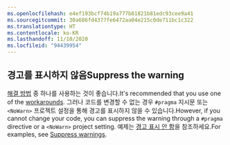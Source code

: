 ```yaml
---
ms.openlocfilehash: e4ef193bcf74b19a777b81821b81edc93cee9a41
ms.sourcegitcommit: 30a686fd4377fe6472aa04e215c0de711bc1c322
ms.translationtype: HT
ms.contentlocale: ko-KR
ms.lasthandoff: 11/10/2020
ms.locfileid: "94439954"
---
```

## <a name="suppress-the-warning"></a><span data-ttu-id="a9f3f-101">경고를 표시하지 않음</span><span class="sxs-lookup"><span data-stu-id="a9f3f-101">Suppress the warning</span></span>

<span data-ttu-id="a9f3f-102">[해결 방법](#workarounds) 중 하나를 사용하는 것이 좋습니다.</span><span class="sxs-lookup"><span data-stu-id="a9f3f-102">It's recommended that you use one of the [workarounds](#workarounds).</span></span> <span data-ttu-id="a9f3f-103">그러나 코드를 변경할 수 없는 경우 `#pragma` 지시문 또는 `<NoWarn>` 프로젝트 설정을 통해 경고를 표시하지 않을 수 있습니다.</span><span class="sxs-lookup"><span data-stu-id="a9f3f-103">However, if you cannot change your code, you can suppress the warning through a `#pragma` directive or a `<NoWarn>` project setting.</span></span> <span data-ttu-id="a9f3f-104">예제는 [경고 표시 안 함](~/docs/core/compatibility/syslib-obsoletions.md#suppress-warnings)을 참조하세요.</span><span class="sxs-lookup"><span data-stu-id="a9f3f-104">For examples, see [Suppress warnings](~/docs/core/compatibility/syslib-obsoletions.md#suppress-warnings).</span></span>

